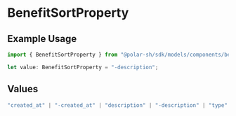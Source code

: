 # BenefitSortProperty

## Example Usage

```typescript
import { BenefitSortProperty } from "@polar-sh/sdk/models/components/benefitsortproperty.js";

let value: BenefitSortProperty = "-description";
```

## Values

```typescript
"created_at" | "-created_at" | "description" | "-description" | "type" | "-type"
```